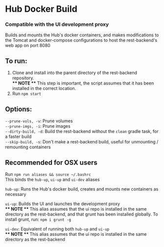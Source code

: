 # Hub Docker Build
### Compatible with the UI development proxy
Builds and mounts the Hub's docker containers, and makes modifications to the Tomcat and docker-compose configurations to host the rest-backend's web app on port 8080

## To run:
1. Clone and install into the parent directory of the rest-backend repository. 
<br><b>** NOTE **</b> This step is important, the script assumes that it has been installed in the correct location.
2. Run ```npm start```

## Options:
```--prune-vols, -v```: Prune volumes
<br>```--prune-imgs, -i```: Prune images
<br>```--dirty-build, -d```: Build the rest-backend without the `clean` gradle task, for a faster build
<br>```--skip-build, -s```: Don't make a rest-backend build, useful for unmounting / remounting containers

## Recommended for OSX users
Run ```npm run aliases && source ~/.bashrc```
<br> This binds the `hub-up`, `ui-up` and `ui-dev` aliases

`hub-up`: Runs the Hub's docker build, creates and mounts new containers as necessary

`ui-up`: Builds the UI and launches the development proxy
<br><b> ** NOTE ** </b> This alias assumes that the ui repo is installed in the same directory as the rest-backend, and that grunt has been installed globally. To install grunt, run:
```npm i grunt -g```

`ui-dev`: Equivalent of running both `hub-up` and `ui-up`
<br><b> ** NOTE ** </b> This alias assumes that the ui repo is installed in the same directory as the rest-backend
